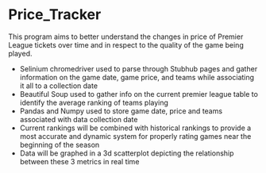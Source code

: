 # Price_Tracker

This program aims to better understand the changes in price of Premier League tickets over time and in respect to 
the quality of the game being played. 
- Selinium chromedriver used to parse through Stubhub pages and gather information on the game date, game price, and teams while associating it all to a collection date
- Beautiful Soup used to gather info on the current premier league table to identify the average ranking of teams playing
- Pandas and Numpy used to store game date, price and teams associated with data collection date
- Current rankings will be combined with historical rankings to provide a most accurate and dynamic system for properly rating games near the beginning of the season
- Data will be graphed in a 3d scatterplot depicting the relationship between these 3 metrics in real time
